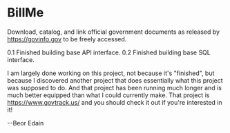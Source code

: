 # BillMe

Download, catalog, and link official government documents as released by
https://govinfo.gov to be freely accessed.

0.1 Finished building base API interface.
0.2 Finished building base SQL interface.

I am largely done working on this project, not because it's "finished", but because I discovered another project that does essentially what this project was supposed to do. And that project has been running much longer and is much better equipped than what I could currently make. That project is https://www.govtrack.us/ and you should check it out if you're interested in it!

--Beor Edain
